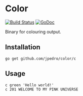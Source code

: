 # Color

[![Build Status](https://travis-ci.org/jpedro/color.svg?branch=master)](https://travis-ci.org/jpedro/color)
[![GoDoc](https://godoc.org/github.com/jpedro/color?status.svg)](https://godoc.org/github.com/jpedro/color)

Binary for colouring output.


## Installation

	go get github.com/jpedro/color/c

## Usage

	c green 'Hello world!'
	c 201 WELCOME TO MY PINK UNIVERSE

